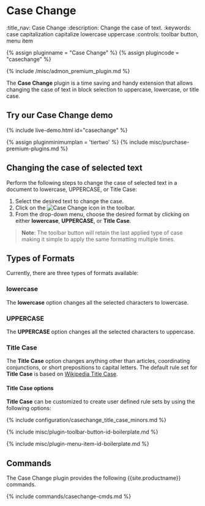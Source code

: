# Case Change
:title_nav: Case Change
:description: Change the case of text.
:keywords: case capitalization capitalize lowercase uppercase
:controls: toolbar button, menu item

{% assign pluginname = "Case Change" %}
{% assign plugincode = "casechange" %}

{% include /misc/admon_premium_plugin.md %}

The **Case Change** plugin is a time saving and handy extension that allows changing the case of text in block selection to uppercase, lowercase, or title case.

## Try our Case Change demo

{% include live-demo.html id="casechange" %}

{% assign pluginminimumplan = 'tiertwo' %}
{% include misc/purchase-premium-plugins.md %}

## Changing the case of selected text

Perform the following steps to change the case of selected text in a document to lowercase, UPPERCASE, or Title Case:

1. Select the desired text to change the case.
2. Click on the ![Case Change]({{site.baseurl}}/images/casechangeicon.png) icon in the toolbar.
3. From the drop-down menu, choose the desired format by clicking on either **lowercase**, **UPPERCASE**, or **Title Case**.

> **Note**: The toolbar button will retain the last applied type of case making it simple to apply the same formatting multiple times.

## Types of Formats

Currently, there are three types of formats available:

### lowercase

The **lowercase** option changes all the selected characters to lowercase.

### UPPERCASE

The **UPPERCASE** option changes all the selected characters to uppercase.

### Title Case

The **Title Case** option changes anything other than articles, coordinating conjunctions, or short prepositions to capital letters. The default rule set for **Title Case** is based on [Wikipedia Title Case](https://titlecaseconverter.com/rules/#WP).

#### Title Case options

**Title Case** can be customized to create user defined rule sets by using the following options:

{% include configuration/casechange_title_case_minors.md %}

{% include misc/plugin-toolbar-button-id-boilerplate.md %}

{% include misc/plugin-menu-item-id-boilerplate.md %}

## Commands

The Case Change plugin provides the following {{site.productname}} commands.

{% include commands/casechange-cmds.md %}
